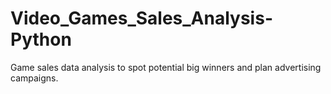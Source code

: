 # Video_Games_Sales_Analysis-Python
Game sales data analysis to spot potential big winners and plan advertising campaigns.
